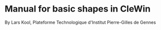 # Manual for basic shapes in CleWin
By Lars Kool, Plateforme Technologique d'Institut Pierre-Gilles de Gennes


